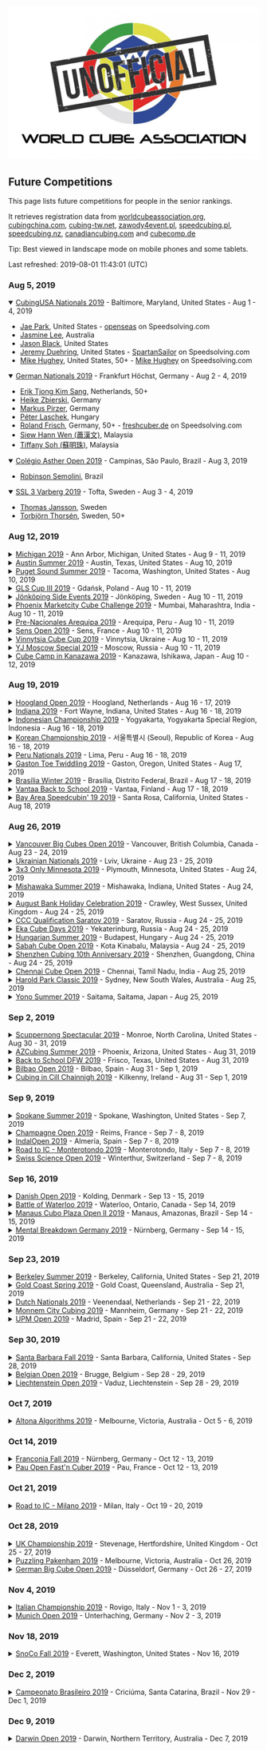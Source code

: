 ![alt text](img/logo.jpg "logo")
## Future Competitions

This page lists future competitions for people in the senior rankings.

It retrieves registration data from [worldcubeassociation.org](https://www.worldcubeassociation.org/competitions), [cubingchina.com](https://cubingchina.com/competition), [cubing-tw.net](https://cubing-tw.net/event/), [zawody4event.pl](https://zawody4event.pl/#competitions), [speedcubing.pl](https://www.speedcubing.pl/), [speedcubing.nz](https://www.speedcubing.nz/), [canadiancubing.com](http://www.canadiancubing.com/Events) and [cubecomp.de](https://cubecomp.de/)

Tip: Best viewed in landscape mode on mobile phones and some tablets.

Last refreshed: 2019-08-01 11:43:01 (UTC)

<h3>Aug 5, 2019</h3>

<details open>
  <summary><a href="https://www.worldcubeassociation.org/competitions/CubingUSANationals2019">CubingUSA Nationals 2019</a> - Baltimore, Maryland, United States - Aug 1 - 4, 2019</summary>
  <ul>
    <li><a href="https://www.worldcubeassociation.org/persons/2015PARK24">Jae Park</a>, United States - <a href="https://www.speedsolving.com/members/openseas.32143">openseas</a> on Speedsolving.com</li>
    <li><a href="https://www.worldcubeassociation.org/persons/2003LEEJ01">Jasmine Lee</a>, Australia</li>
    <li><a href="https://www.worldcubeassociation.org/persons/2019BLAC02">Jason Black</a>, United States</li>
    <li><a href="https://www.worldcubeassociation.org/persons/2016DUEH02">Jeremy Duehring</a>, United States - <a href="https://www.speedsolving.com/members/spartansailor.36397">SpartanSailor</a> on Speedsolving.com</li>
    <li><a href="https://www.worldcubeassociation.org/persons/2007HUGH01">Mike Hughey</a>, United States, 50+ - <a href="https://www.speedsolving.com/members/mike-hughey.402">Mike Hughey</a> on Speedsolving.com</li>
  </ul>
</details>

<details open>
  <summary><a href="https://www.worldcubeassociation.org/competitions/GermanNationals2019">German Nationals 2019</a> - Frankfurt Höchst, Germany - Aug 2 - 4, 2019</summary>
  <ul>
    <li><a href="https://www.worldcubeassociation.org/persons/2018SANG01">Erik Tjong Kim Sang</a>, Netherlands, 50+</li>
    <li><a href="https://www.worldcubeassociation.org/persons/2009ZBIE01">Heike Zbierski</a>, Germany</li>
    <li><a href="https://www.worldcubeassociation.org/persons/2006PIRZ01">Markus Pirzer</a>, Germany</li>
    <li><a href="https://www.worldcubeassociation.org/persons/2016LASC01">Péter Laschek</a>, Hungary</li>
    <li><a href="https://www.worldcubeassociation.org/persons/2016FRIS02">Roland Frisch</a>, Germany, 50+ - <a href="https://www.speedsolving.com/members/freshcuber-de.48466">freshcuber.de</a> on Speedsolving.com</li>
    <li><a href="https://www.worldcubeassociation.org/persons/2010WENS01">Siew Hann Wen (蕭漢文)</a>, Malaysia</li>
    <li><a href="https://www.worldcubeassociation.org/persons/2010SOHT01">Tiffany Soh (蘇明珠)</a>, Malaysia</li>
  </ul>
</details>

<details open>
  <summary><a href="https://www.worldcubeassociation.org/competitions/ColegioAstherOpen2019">Colégio Asther Open 2019</a> - Campinas, São Paulo, Brazil - Aug 3, 2019</summary>
  <ul>
    <li><a href="https://www.worldcubeassociation.org/persons/2018SEMO01">Robinson Semolini</a>, Brazil</li>
  </ul>
</details>

<details open>
  <summary><a href="https://www.worldcubeassociation.org/competitions/SSL3Varberg2019">SSL 3 Varberg 2019</a> - Tofta, Sweden - Aug 3 - 4, 2019</summary>
  <ul>
    <li><a href="https://www.worldcubeassociation.org/persons/2017JANS02">Thomas Jansson</a>, Sweden</li>
    <li><a href="https://www.worldcubeassociation.org/persons/2017THOR06">Torbjörn Thorsén</a>, Sweden, 50+</li>
  </ul>
</details>

<h3>Aug 12, 2019</h3>

<details>
  <summary><a href="https://www.worldcubeassociation.org/competitions/Michigan2019">Michigan 2019</a> - Ann Arbor, Michigan, United States - Aug 9 - 11, 2019</summary>
  <ul>
    <li><a href="https://www.worldcubeassociation.org/persons/2019KOLC04">Wally Kolcz</a>, United States</li>
  </ul>
</details>

<details>
  <summary><a href="https://www.worldcubeassociation.org/competitions/AustinSummer2019">Austin Summer 2019</a> - Austin, Texas, United States - Aug 10, 2019</summary>
  <ul>
    <li><a href="https://www.worldcubeassociation.org/persons/2015PARK24">Jae Park</a>, United States - <a href="https://www.speedsolving.com/members/openseas.32143">openseas</a> on Speedsolving.com</li>
  </ul>
</details>

<details>
  <summary><a href="https://www.worldcubeassociation.org/competitions/PugetSoundSummer2019">Puget Sound Summer 2019</a> - Tacoma, Washington, United States - Aug 10, 2019</summary>
  <ul>
    <li><a href="https://www.worldcubeassociation.org/persons/2018FENI01">Ashley Feniello</a>, United States</li>
    <li><a href="https://www.worldcubeassociation.org/persons/2018PRAT13">James Pratt</a>, United Kingdom - <a href="https://www.speedsolving.com/members/soyale.47560">Soyale</a> on Speedsolving.com</li>
  </ul>
</details>

<details>
  <summary><a href="https://www.worldcubeassociation.org/competitions/GLSCupIII2019">GLS Cup III 2019</a> - Gdańsk, Poland - Aug 10 - 11, 2019</summary>
  <ul>
    <li><a href="https://www.worldcubeassociation.org/persons/2011ZAKR01">Ernest Zakrzewski</a>, Poland</li>
    <li><a href="https://www.worldcubeassociation.org/persons/2014PACE01">Grzegorz Pacewicz</a>, Poland - <a href="https://www.speedsolving.com/members/h2f.22236">h2f</a> on Speedsolving.com</li>
    <li><a href="https://www.worldcubeassociation.org/persons/2018DUBI04">Joanna Dubicka</a>, Poland</li>
  </ul>
</details>

<details>
  <summary><a href="https://www.worldcubeassociation.org/competitions/JonkopingSideEvents2019">Jönköping Side Events 2019</a> - Jönköping, Sweden - Aug 10 - 11, 2019</summary>
  <ul>
    <li><a href="https://www.worldcubeassociation.org/persons/2015NICH04">Andy Nicholls</a>, United Kingdom - <a href="https://www.speedsolving.com/members/shaky-hands.32568">Shaky Hands</a> on Speedsolving.com</li>
    <li><a href="https://www.worldcubeassociation.org/persons/2013ANDE01">Peter Andersson</a>, Sweden, 50+ - <a href="https://www.speedsolving.com/members/peter-andersson.21285">Peter Andersson</a> on Speedsolving.com</li>
    <li><a href="https://www.worldcubeassociation.org/persons/2010WENS01">Siew Hann Wen (蕭漢文)</a>, Malaysia</li>
    <li><a href="https://www.worldcubeassociation.org/persons/2017JANS02">Thomas Jansson</a>, Sweden</li>
    <li><a href="https://www.worldcubeassociation.org/persons/2010SOHT01">Tiffany Soh (蘇明珠)</a>, Malaysia</li>
  </ul>
</details>

<details>
  <summary><a href="https://www.worldcubeassociation.org/competitions/PhoenixMarketcity2019">Phoenix Marketcity Cube Challenge 2019</a> - Mumbai, Maharashtra, India - Aug 10 - 11, 2019</summary>
  <ul>
    <li><a href="https://www.worldcubeassociation.org/persons/2009NEEL01">Patitpavan Neel</a>, India, 60+</li>
  </ul>
</details>

<details>
  <summary><a href="https://www.worldcubeassociation.org/competitions/PreNacionalesArequipa2019">Pre-Nacionales Arequipa 2019</a> - Arequipa, Peru - Aug 10 - 11, 2019</summary>
  <ul>
    <li><a href="https://www.worldcubeassociation.org/persons/2011RIGG03">Natán Riggenbach</a>, Peru - <a href="https://www.speedsolving.com/members/natanrig.15174">Natanrig</a> on Speedsolving.com</li>
  </ul>
</details>

<details>
  <summary><a href="https://www.worldcubeassociation.org/competitions/SensOpen2019">Sens Open 2019</a> - Sens, France - Aug 10 - 11, 2019</summary>
  <ul>
    <li><a href="https://www.worldcubeassociation.org/persons/2010WENS01">Siew Hann Wen (蕭漢文)</a>, Malaysia</li>
    <li><a href="https://www.worldcubeassociation.org/persons/2010SOHT01">Tiffany Soh (蘇明珠)</a>, Malaysia</li>
    <li><a href="https://www.worldcubeassociation.org/persons/2016LECO01">Yoann Lecoeur</a>, France</li>
  </ul>
</details>

<details>
  <summary><a href="https://www.worldcubeassociation.org/competitions/VinnytsiaCubeCup2019">Vinnytsia Cube Cup 2019</a> - Vinnytsia, Ukraine - Aug 10 - 11, 2019</summary>
  <ul>
    <li><a href="https://www.worldcubeassociation.org/persons/2017REZH01">Dmytro Rezhko (Дмитро Режко)</a>, Ukraine</li>
  </ul>
</details>

<details>
  <summary><a href="https://www.worldcubeassociation.org/competitions/YJMoscowSpecial2019">YJ Moscow Special 2019</a> - Moscow, Russia - Aug 10 - 11, 2019</summary>
  <ul>
    <li><a href="https://www.worldcubeassociation.org/persons/2017KOST06">Roman Kostyukov</a>, Russia</li>
  </ul>
</details>

<details>
  <summary><a href="https://www.worldcubeassociation.org/competitions/CubeCampinKanazawa2019">Cube Camp in Kanazawa 2019</a> - Kanazawa, Ishikawa, Japan - Aug 10 - 12, 2019</summary>
  <ul>
    <li><a href="https://www.worldcubeassociation.org/persons/2017KITA01">Akatsuki Kitamura (北村曉)</a>, Japan - <a href="https://www.speedsolving.com/members/kits_.50452">kits_</a> on Speedsolving.com</li>
    <li><a href="https://www.worldcubeassociation.org/persons/2005KOSE01">Fumiki Koseki (古関章記)</a>, Japan - <a href="https://www.speedsolving.com/members/fumiki.5263">Fumiki</a> on Speedsolving.com</li>
    <li><a href="https://www.worldcubeassociation.org/persons/2011YOSH01">Ryohei Yoshioka (吉岡亮平)</a>, Japan</li>
  </ul>
</details>

<h3>Aug 19, 2019</h3>

<details>
  <summary><a href="https://www.worldcubeassociation.org/competitions/HooglandOpen2019">Hoogland Open 2019</a> - Hoogland, Netherlands - Aug 16 - 17, 2019</summary>
  <ul>
    <li><a href="https://www.worldcubeassociation.org/persons/2018BENN01">Hans Bennis</a>, Netherlands, 50+</li>
    <li><a href="https://www.worldcubeassociation.org/persons/2007OEYM01">Maria Oey</a>, Indonesia, 50+ - <a href="https://www.speedsolving.com/members/crazycubemom.492">Crazycubemom</a> on Speedsolving.com</li>
    <li><a href="https://www.worldcubeassociation.org/persons/2017WILK03">Rob Wilkes</a>, Netherlands</li>
    <li><a href="https://www.worldcubeassociation.org/persons/2003BRUC01">Ron van Bruchem</a>, Netherlands, 50+ - <a href="https://www.speedsolving.com/members/ron.163">Ron</a> on Speedsolving.com</li>
    <li><a href="https://www.worldcubeassociation.org/persons/2019POLL04">Ruud Pollé</a>, Netherlands - <a href="https://www.speedsolving.com/members/absoruud.47329">AbsoRuud</a> on Speedsolving.com</li>
    <li><a href="https://www.worldcubeassociation.org/persons/2003DENN01">Ton Dennenbroek</a>, Netherlands, 50+ - <a href="https://www.speedsolving.com/members/ton.630">Ton</a> on Speedsolving.com</li>
  </ul>
</details>

<details>
  <summary><a href="https://www.worldcubeassociation.org/competitions/Indiana2019">Indiana 2019</a> - Fort Wayne, Indiana, United States - Aug 16 - 18, 2019</summary>
  <ul>
    <li><a href="https://www.worldcubeassociation.org/persons/2007HUGH01">Mike Hughey</a>, United States, 50+ - <a href="https://www.speedsolving.com/members/mike-hughey.402">Mike Hughey</a> on Speedsolving.com</li>
    <li><a href="https://www.worldcubeassociation.org/persons/2019KOLC04">Wally Kolcz</a>, United States</li>
  </ul>
</details>

<details>
  <summary><a href="https://www.worldcubeassociation.org/competitions/IndonesianChampionship2019">Indonesian Championship 2019</a> - Yogyakarta, Yogyakarta Special Region, Indonesia - Aug 16 - 18, 2019</summary>
  <ul>
    <li><a href="https://www.worldcubeassociation.org/persons/2017PEHJ01">Joyce Peh</a>, Malaysia</li>
  </ul>
</details>

<details>
  <summary><a href="https://www.worldcubeassociation.org/competitions/KoreanChampionship2019">Korean Championship 2019</a> - 서울특별시 (Seoul), Republic of Korea - Aug 16 - 18, 2019</summary>
  <ul>
    <li><a href="https://www.worldcubeassociation.org/persons/2015KIMH04">Hyunjo Kim (김현조)</a>, Republic of Korea</li>
    <li><a href="https://www.worldcubeassociation.org/persons/2015PARK24">Jae Park</a>, United States - <a href="https://www.speedsolving.com/members/openseas.32143">openseas</a> on Speedsolving.com</li>
  </ul>
</details>

<details>
  <summary><a href="https://www.worldcubeassociation.org/competitions/PeruNationals2019">Peru Nationals 2019</a> - Lima, Peru - Aug 16 - 18, 2019</summary>
  <ul>
    <li><a href="https://www.worldcubeassociation.org/persons/2017ARQU01">Eduardo Quispe Arquíñego</a>, Peru</li>
    <li><a href="https://www.worldcubeassociation.org/persons/2011RIGG03">Natán Riggenbach</a>, Peru - <a href="https://www.speedsolving.com/members/natanrig.15174">Natanrig</a> on Speedsolving.com</li>
  </ul>
</details>

<details>
  <summary><a href="https://www.worldcubeassociation.org/competitions/GastonToeTwiddling2019">Gaston Toe Twiddling 2019</a> - Gaston, Oregon, United States - Aug 17, 2019</summary>
  <ul>
    <li><a href="https://www.worldcubeassociation.org/persons/2018FENI01">Ashley Feniello</a>, United States</li>
    <li><a href="https://www.worldcubeassociation.org/persons/2019BLAC02">Jason Black</a>, United States</li>
    <li><a href="https://www.worldcubeassociation.org/persons/2018BART01">Matt Bartlett</a>, United States</li>
  </ul>
</details>

<details>
  <summary><a href="https://www.worldcubeassociation.org/competitions/BrasiliaWinter2019">Brasília Winter 2019</a> - Brasília, Distrito Federal, Brazil - Aug 17 - 18, 2019</summary>
  <ul>
    <li><a href="https://www.worldcubeassociation.org/persons/2017NOVA05">João Luiz Melo Novaes</a>, Brazil</li>
  </ul>
</details>

<details>
  <summary><a href="https://www.worldcubeassociation.org/competitions/VantaaBacktoSchool2019">Vantaa Back to School 2019</a> - Vantaa, Finland - Aug 17 - 18, 2019</summary>
  <ul>
    <li><a href="https://www.worldcubeassociation.org/persons/2012RONK01">Tomi Ronkainen</a>, Finland, 50+</li>
  </ul>
</details>

<details>
  <summary><a href="https://www.worldcubeassociation.org/competitions/BayAreaSpeedcubin192019">Bay Area Speedcubin' 19 2019</a> - Santa Rosa, California, United States - Aug 18, 2019</summary>
  <ul>
    <li><a href="https://www.worldcubeassociation.org/persons/2017BAIR03">Michael Bairdsmith</a>, United States</li>
  </ul>
</details>

<h3>Aug 26, 2019</h3>

<details>
  <summary><a href="https://www.worldcubeassociation.org/competitions/VancouverBigCubesOpen2019">Vancouver Big Cubes Open 2019</a> - Vancouver, British Columbia, Canada - Aug 23 - 24, 2019</summary>
  <ul>
    <li><a href="https://www.worldcubeassociation.org/persons/2013BRYA02">Mark Bryan</a>, Canada - <a href="https://www.speedsolving.com/members/parity-case.19867">Parity Case</a> on Speedsolving.com</li>
    <li><a href="https://www.worldcubeassociation.org/persons/2018BART01">Matt Bartlett</a>, United States</li>
    <li><a href="https://www.worldcubeassociation.org/persons/2008YIMV01">Vincent Yim</a>, Canada - <a href="https://www.speedsolving.com/members/toquinha1977.4847">Toquinha1977</a> on Speedsolving.com</li>
  </ul>
</details>

<details>
  <summary><a href="https://www.worldcubeassociation.org/competitions/UkrainianNationals2019">Ukrainian Nationals 2019</a> - Lviv, Ukraine - Aug 23 - 25, 2019</summary>
  <ul>
    <li><a href="https://www.worldcubeassociation.org/persons/2017REZH01">Dmytro Rezhko (Дмитро Режко)</a>, Ukraine</li>
  </ul>
</details>

<details>
  <summary><a href="https://www.worldcubeassociation.org/competitions/3x3OnlyMinnesota2019">3x3 Only Minnesota 2019</a> - Plymouth, Minnesota, United States - Aug 24, 2019</summary>
  <ul>
    <li><a href="https://www.worldcubeassociation.org/persons/2019KUCA01">Lisa Kucala</a>, United States, 50+</li>
    <li><a href="https://www.worldcubeassociation.org/persons/2009HEND01">Paul Hendrickson</a>, United States, 70+ - <a href="https://www.speedsolving.com/members/phndrxn.4384">phndrxn</a> on Speedsolving.com</li>
  </ul>
</details>

<details>
  <summary><a href="https://www.worldcubeassociation.org/competitions/MishawakaSummer2019">Mishawaka Summer 2019</a> - Mishawaka, Indiana, United States - Aug 24, 2019</summary>
  <ul>
    <li><a href="https://www.worldcubeassociation.org/persons/2019KOLC04">Wally Kolcz</a>, United States</li>
  </ul>
</details>

<details>
  <summary><a href="https://www.worldcubeassociation.org/competitions/ABHC2019">August Bank Holiday Celebration 2019</a> - Crawley, West Sussex, United Kingdom - Aug 24 - 25, 2019</summary>
  <ul>
    <li><a href="https://www.worldcubeassociation.org/persons/2015NICH04">Andy Nicholls</a>, United Kingdom - <a href="https://www.speedsolving.com/members/shaky-hands.32568">Shaky Hands</a> on Speedsolving.com</li>
    <li><a href="https://www.worldcubeassociation.org/persons/2013COPP01">Ben Coppin</a>, United Kingdom - <a href="https://www.speedsolving.com/members/bubbagrub.22061">bubbagrub</a> on Speedsolving.com</li>
    <li><a href="https://www.worldcubeassociation.org/persons/2015RIVE05">Mark Rivers</a>, United Kingdom, 50+ - <a href="https://www.speedsolving.com/members/mark49152.18179">mark49152</a> on Speedsolving.com</li>
    <li><a href="https://www.worldcubeassociation.org/persons/2017MAHI02">Rajinder Mahi</a>, United Kingdom, 50+</li>
    <li><a href="https://www.worldcubeassociation.org/persons/2015TAYL04">Richard Taylor</a>, United Kingdom - <a href="https://www.speedsolving.com/members/r-c-a-d.32674">r c a d</a> on Speedsolving.com</li>
    <li><a href="https://www.worldcubeassociation.org/persons/2018SALM01">Stuart Salmon</a>, United Kingdom</li>
  </ul>
</details>

<details>
  <summary><a href="https://www.worldcubeassociation.org/competitions/CCCQualificationSaratov2019">CCC Qualification Saratov 2019</a> - Saratov, Russia - Aug 24 - 25, 2019</summary>
  <ul>
    <li><a href="https://www.worldcubeassociation.org/persons/2017SHEI04">Iurii Shein</a>, Russia, 50+</li>
  </ul>
</details>

<details>
  <summary><a href="https://www.worldcubeassociation.org/competitions/EkaCubeDays2019">Eka Cube Days 2019</a> - Yekaterinburg, Russia - Aug 24 - 25, 2019</summary>
  <ul>
    <li><a href="https://www.worldcubeassociation.org/persons/2010STAS01">Vasily Stasyev</a>, Russia</li>
  </ul>
</details>

<details>
  <summary><a href="https://www.worldcubeassociation.org/competitions/HungarianSummer2019">Hungarian Summer 2019</a> - Budapest, Hungary - Aug 24 - 25, 2019</summary>
  <ul>
    <li><a href="https://www.worldcubeassociation.org/persons/2008KOVA01">Endre Kovács</a>, Hungary - <a href="https://www.speedsolving.com/members/kazah.1340">kazah</a> on Speedsolving.com</li>
  </ul>
</details>

<details>
  <summary><a href="https://www.worldcubeassociation.org/competitions/SabahCubeOpen2019">Sabah Cube Open 2019</a> - Kota Kinabalu, Malaysia - Aug 24 - 25, 2019</summary>
  <ul>
    <li><a href="https://www.worldcubeassociation.org/persons/2017PEHJ01">Joyce Peh</a>, Malaysia</li>
    <li><a href="https://www.worldcubeassociation.org/persons/2010WENS01">Siew Hann Wen (蕭漢文)</a>, Malaysia</li>
    <li><a href="https://www.worldcubeassociation.org/persons/2010SOHT01">Tiffany Soh (蘇明珠)</a>, Malaysia</li>
  </ul>
</details>

<details>
  <summary><a href="https://www.worldcubeassociation.org/competitions/Shenzhen10thAnniversary2019">Shenzhen Cubing 10th Anniversary 2019</a> - Shenzhen, Guangdong, China - Aug 24 - 25, 2019</summary>
  <ul>
    <li><a href="https://www.worldcubeassociation.org/persons/2010HAMA03">Ryuji Hamano (浜野竜二)</a>, Japan</li>
  </ul>
</details>

<details>
  <summary><a href="https://www.worldcubeassociation.org/competitions/ChennaiCubeOpen2019">Chennai Cube Open 2019</a> - Chennai, Tamil Nadu, India - Aug 25, 2019</summary>
  <ul>
    <li><a href="https://www.worldcubeassociation.org/persons/2018NATH03">Senthil Nathan</a>, India</li>
  </ul>
</details>

<details>
  <summary><a href="https://www.worldcubeassociation.org/competitions/HaroldParkClassic2019">Harold Park Classic 2019</a> - Sydney, New South Wales, Australia - Aug 25, 2019</summary>
  <ul>
    <li><a href="https://www.worldcubeassociation.org/persons/2019MCDO05">Brett A. McDonald</a>, Australia</li>
    <li><a href="https://www.worldcubeassociation.org/persons/2014ROCH07">David Roche</a>, Australia</li>
    <li><a href="https://www.worldcubeassociation.org/persons/2018COOK04">John Cook</a>, Australia, 50+</li>
    <li><a href="https://www.worldcubeassociation.org/persons/2017GEES01">Paul N. van de Geest</a>, United Kingdom</li>
  </ul>
</details>

<details>
  <summary><a href="https://www.worldcubeassociation.org/competitions/YonoSummer2019">Yono Summer 2019</a> - Saitama, Saitama, Japan - Aug 25, 2019</summary>
  <ul>
    <li><a href="https://www.worldcubeassociation.org/persons/2017KITA01">Akatsuki Kitamura (北村曉)</a>, Japan - <a href="https://www.speedsolving.com/members/kits_.50452">kits_</a> on Speedsolving.com</li>
    <li><a href="https://www.worldcubeassociation.org/persons/2005KOSE01">Fumiki Koseki (古関章記)</a>, Japan - <a href="https://www.speedsolving.com/members/fumiki.5263">Fumiki</a> on Speedsolving.com</li>
    <li><a href="https://www.worldcubeassociation.org/persons/2011YOSH01">Ryohei Yoshioka (吉岡亮平)</a>, Japan</li>
    <li><a href="https://www.worldcubeassociation.org/persons/2016UMET02">Satoru Umetsu (梅津諭)</a>, Japan</li>
    <li><a href="https://www.worldcubeassociation.org/persons/2008MATS04">Takayuki Matsumoto (松本孝之)</a>, Japan, 50+</li>
    <li><a href="https://www.worldcubeassociation.org/persons/2012HINO01">Takeshi Hino (日野健志)</a>, Japan - <a href="https://www.speedsolving.com/members/sunfield.26577">sunfield</a> on Speedsolving.com</li>
    <li><a href="https://www.worldcubeassociation.org/persons/2012HAMA02">Yuichi Hamada (濵田祐一)</a>, Japan</li>
    <li><a href="https://www.worldcubeassociation.org/persons/2005SUSE01">Yuji Suse (巣瀬雄史)</a>, Japan</li>
  </ul>
</details>

<h3>Sep 2, 2019</h3>

<details>
  <summary><a href="https://www.worldcubeassociation.org/competitions/ScuppernongSpectacular2019">Scuppernong Spectacular 2019</a> - Monroe, North Carolina, United States - Aug 30 - 31, 2019</summary>
  <ul>
    <li><a href="https://www.worldcubeassociation.org/persons/2015HARR03">Chad Harris</a>, United States - <a href="https://www.speedsolving.com/members/chtiger.30820">chtiger</a> on Speedsolving.com</li>
  </ul>
</details>

<details>
  <summary><a href="https://www.worldcubeassociation.org/competitions/AZCubingSummer2019">AZCubing Summer 2019</a> - Phoenix, Arizona, United States - Aug 31, 2019</summary>
  <ul>
    <li><a href="https://www.worldcubeassociation.org/persons/2018TURN03">Dan Turner</a>, United States</li>
    <li><a href="https://www.worldcubeassociation.org/persons/2014DECO01">Mike DeCock</a>, United States - <a href="https://www.speedsolving.com/members/evilgnome6.25692">EvilGnome6</a> on Speedsolving.com</li>
  </ul>
</details>

<details>
  <summary><a href="https://www.worldcubeassociation.org/competitions/BacktoSchoolDFW2019">Back to School DFW 2019</a> - Frisco, Texas, United States - Aug 31, 2019</summary>
  <ul>
    <li><a href="https://www.worldcubeassociation.org/persons/2015PARK24">Jae Park</a>, United States - <a href="https://www.speedsolving.com/members/openseas.32143">openseas</a> on Speedsolving.com</li>
  </ul>
</details>

<details>
  <summary><a href="https://www.worldcubeassociation.org/competitions/BilbaoOpen2019">Bilbao Open 2019</a> - Bilbao, Spain - Aug 31 - Sep 1, 2019</summary>
  <ul>
    <li><a href="https://www.worldcubeassociation.org/persons/2018PARI11">Luis Palomar París</a>, Spain, 60+</li>
    <li><a href="https://www.worldcubeassociation.org/persons/2016ESCR01">Miguel Sánchez Escribano</a>, Spain, 50+</li>
  </ul>
</details>

<details>
  <summary><a href="https://www.worldcubeassociation.org/competitions/CubinginCillChainnigh2019">Cubing in Cill Chainnigh 2019</a> - Kilkenny, Ireland - Aug 31 - Sep 1, 2019</summary>
  <ul>
    <li><a href="https://www.worldcubeassociation.org/persons/2015NICH04">Andy Nicholls</a>, United Kingdom - <a href="https://www.speedsolving.com/members/shaky-hands.32568">Shaky Hands</a> on Speedsolving.com</li>
  </ul>
</details>

<h3>Sep 9, 2019</h3>

<details>
  <summary><a href="https://www.worldcubeassociation.org/competitions/SpokaneSummer2019">Spokane Summer 2019</a> - Spokane, Washington, United States - Sep 7, 2019</summary>
  <ul>
    <li><a href="https://www.worldcubeassociation.org/persons/2018FENI01">Ashley Feniello</a>, United States</li>
    <li><a href="https://www.worldcubeassociation.org/persons/2017TABA02">Chris Tabar</a>, United States</li>
  </ul>
</details>

<details>
  <summary><a href="https://www.worldcubeassociation.org/competitions/ChampagneOpen2019">Champagne Open 2019</a> - Reims, France - Sep 7 - 8, 2019</summary>
  <ul>
    <li><a href="https://www.worldcubeassociation.org/persons/2008GOUB01">Benoît Goubin</a>, France</li>
    <li><a href="https://www.worldcubeassociation.org/persons/2017PHIL09">Guillaume Philippot</a>, France</li>
    <li><a href="https://www.worldcubeassociation.org/persons/2011LUCI01">Philippe Lucien</a>, France</li>
    <li><a href="https://www.worldcubeassociation.org/persons/2016LECO01">Yoann Lecoeur</a>, France</li>
  </ul>
</details>

<details>
  <summary><a href="https://www.worldcubeassociation.org/competitions/IndalOpen2019">IndalOpen 2019</a> - Almería, Spain - Sep 7 - 8, 2019</summary>
  <ul>
    <li><a href="https://www.worldcubeassociation.org/persons/2009TIRA01">Javier Tirado Ortiz</a>, Spain - <a href="https://www.speedsolving.com/members/superti.5804">superti</a> on Speedsolving.com</li>
  </ul>
</details>

<details>
  <summary><a href="https://www.worldcubeassociation.org/competitions/RoadtoICMonterotondo2019">Road to IC - Monterotondo 2019</a> - Monterotondo, Italy - Sep 7 - 8, 2019</summary>
  <ul>
    <li><a href="https://www.worldcubeassociation.org/persons/2015SPAD01">Eugenio Spadafora</a>, Italy - <a href="https://www.speedsolving.com/members/cubesp.29946">cubesp</a> on Speedsolving.com</li>
    <li><a href="https://www.worldcubeassociation.org/persons/2012PLAC01">Gianluca Placenti</a>, Italy - <a href="https://www.speedsolving.com/members/commodore128.18054">commodore128</a> on Speedsolving.com</li>
  </ul>
</details>

<details>
  <summary><a href="https://www.worldcubeassociation.org/competitions/SwissScienceOpen2019">Swiss Science Open 2019</a> - Winterthur, Switzerland - Sep 7 - 8, 2019</summary>
  <ul>
    <li><a href="https://www.worldcubeassociation.org/persons/2006STAD01">Thomas Stadler</a>, Switzerland</li>
  </ul>
</details>

<h3>Sep 16, 2019</h3>

<details>
  <summary><a href="https://www.worldcubeassociation.org/competitions/DanishOpen2019">Danish Open 2019</a> - Kolding, Denmark - Sep 13 - 15, 2019</summary>
  <ul>
    <li><a href="https://www.worldcubeassociation.org/persons/2017ASMU01">Thor Muto Asmund</a>, Denmark</li>
  </ul>
</details>

<details>
  <summary><a href="https://www.worldcubeassociation.org/competitions/BattleofWaterloo2019">Battle of Waterloo 2019</a> - Waterloo, Ontario, Canada - Sep 14, 2019</summary>
  <ul>
    <li><a href="https://www.worldcubeassociation.org/persons/2005CAMP01">Dave Campbell</a>, Canada - <a href="https://www.speedsolving.com/members/dave-campbell.403">Dave Campbell</a> on Speedsolving.com</li>
  </ul>
</details>

<details>
  <summary><a href="https://www.worldcubeassociation.org/competitions/ManausCuboPlazaOpenII2019">Manaus Cubo Plaza Open II 2019</a> - Manaus, Amazonas, Brazil - Sep 14 - 15, 2019</summary>
  <ul>
    <li><a href="https://www.worldcubeassociation.org/persons/2017NOVA05">João Luiz Melo Novaes</a>, Brazil</li>
    <li><a href="https://www.worldcubeassociation.org/persons/2017GOME30">Marcos José Santos Gomes</a>, Brazil</li>
  </ul>
</details>

<details>
  <summary><a href="https://www.worldcubeassociation.org/competitions/MentalBreakdownGermany2019">Mental Breakdown Germany 2019</a> - Nürnberg, Germany - Sep 14 - 15, 2019</summary>
  <ul>
    <li><a href="https://www.worldcubeassociation.org/persons/2006PIRZ01">Markus Pirzer</a>, Germany</li>
  </ul>
</details>

<h3>Sep 23, 2019</h3>

<details>
  <summary><a href="https://www.worldcubeassociation.org/competitions/BerkeleySummer2019">Berkeley Summer 2019</a> - Berkeley, California, United States - Sep 21, 2019</summary>
  <ul>
    <li><a href="https://www.worldcubeassociation.org/persons/2015PARK24">Jae Park</a>, United States - <a href="https://www.speedsolving.com/members/openseas.32143">openseas</a> on Speedsolving.com</li>
  </ul>
</details>

<details>
  <summary><a href="https://www.worldcubeassociation.org/competitions/GoldCoastSpring2019">Gold Coast Spring 2019</a> - Gold Coast, Queensland, Australia - Sep 21, 2019</summary>
  <ul>
    <li><a href="https://www.worldcubeassociation.org/persons/2018COOK04">John Cook</a>, Australia, 50+</li>
  </ul>
</details>

<details>
  <summary><a href="https://www.worldcubeassociation.org/competitions/DutchNationals2019">Dutch Nationals 2019</a> - Veenendaal, Netherlands - Sep 21 - 22, 2019</summary>
  <ul>
    <li><a href="https://www.worldcubeassociation.org/persons/2019GOOR01">Enrico van Goor</a>, Netherlands</li>
    <li><a href="https://www.worldcubeassociation.org/persons/2018SANG01">Erik Tjong Kim Sang</a>, Netherlands, 50+</li>
    <li><a href="https://www.worldcubeassociation.org/persons/2008RIJK01">Hanneke Rijks</a>, Netherlands, 50+ - <a href="https://www.speedsolving.com/members/hanneke.2143">Hanneke</a> on Speedsolving.com</li>
    <li><a href="https://www.worldcubeassociation.org/persons/2018BENN01">Hans Bennis</a>, Netherlands, 50+</li>
    <li><a href="https://www.worldcubeassociation.org/persons/2007OEYM01">Maria Oey</a>, Indonesia, 50+ - <a href="https://www.speedsolving.com/members/crazycubemom.492">Crazycubemom</a> on Speedsolving.com</li>
    <li><a href="https://www.worldcubeassociation.org/persons/2017WILK03">Rob Wilkes</a>, Netherlands</li>
    <li><a href="https://www.worldcubeassociation.org/persons/2003BRUC01">Ron van Bruchem</a>, Netherlands, 50+ - <a href="https://www.speedsolving.com/members/ron.163">Ron</a> on Speedsolving.com</li>
    <li><a href="https://www.worldcubeassociation.org/persons/2019POLL04">Ruud Pollé</a>, Netherlands - <a href="https://www.speedsolving.com/members/absoruud.47329">AbsoRuud</a> on Speedsolving.com</li>
    <li><a href="https://www.worldcubeassociation.org/persons/2006KASP02">Sander Kaspers</a>, Netherlands - <a href="https://www.speedsolving.com/members/scylla.3284">scylla</a> on Speedsolving.com</li>
    <li><a href="https://www.worldcubeassociation.org/persons/2003DENN01">Ton Dennenbroek</a>, Netherlands, 50+ - <a href="https://www.speedsolving.com/members/ton.630">Ton</a> on Speedsolving.com</li>
  </ul>
</details>

<details>
  <summary><a href="https://www.worldcubeassociation.org/competitions/MonnemCityCubing2019">Monnem City Cubing 2019</a> - Mannheim, Germany - Sep 21 - 22, 2019</summary>
  <ul>
    <li><a href="https://www.worldcubeassociation.org/persons/2018SACH03">Christian Sachgau</a>, Germany, 50+</li>
    <li><a href="https://www.worldcubeassociation.org/persons/2010HEIL02">Helmut Heilig</a>, Germany - <a href="https://www.speedsolving.com/members/realcube.10981">realcube</a> on Speedsolving.com</li>
    <li><a href="https://www.worldcubeassociation.org/persons/2016FRIS02">Roland Frisch</a>, Germany, 50+ - <a href="https://www.speedsolving.com/members/freshcuber-de.48466">freshcuber.de</a> on Speedsolving.com</li>
    <li><a href="https://www.worldcubeassociation.org/persons/2018SCHU17">Thomas Schukraft</a>, Germany</li>
  </ul>
</details>

<details>
  <summary><a href="https://www.worldcubeassociation.org/competitions/UPMOpen2019">UPM Open 2019</a> - Madrid, Spain - Sep 21 - 22, 2019</summary>
  <ul>
    <li><a href="https://www.worldcubeassociation.org/persons/2004MASA01">Jesús Masanet García</a>, Spain, 50+ - <a href="https://www.speedsolving.com/members/noiusli.7986">noiusli</a> on Speedsolving.com</li>
  </ul>
</details>

<h3>Sep 30, 2019</h3>

<details>
  <summary><a href="https://www.worldcubeassociation.org/competitions/SantaBarbaraFall2019">Santa Barbara Fall 2019</a> - Santa Barbara, California, United States - Sep 28, 2019</summary>
  <ul>
    <li><a href="https://www.worldcubeassociation.org/persons/2004SALV01">David Salvia</a>, United States, 70+ - <a href="https://www.speedsolving.com/members/david-j.42888">David J</a> on Speedsolving.com</li>
  </ul>
</details>

<details>
  <summary><a href="https://www.worldcubeassociation.org/competitions/BelgianOpen2019">Belgian Open 2019</a> - Brugge, Belgium - Sep 28 - 29, 2019</summary>
  <ul>
    <li><a href="https://www.worldcubeassociation.org/persons/2013LKHA01">Erelkhegbaatar Lkhagva</a>, Mongolia - <a href="https://www.speedsolving.com/members/eelee1976.24183">Eelee1976</a> on Speedsolving.com</li>
    <li><a href="https://www.worldcubeassociation.org/persons/2018SANG01">Erik Tjong Kim Sang</a>, Netherlands, 50+</li>
  </ul>
</details>

<details>
  <summary><a href="https://www.worldcubeassociation.org/competitions/LiechtensteinOpen2019">Liechtenstein Open 2019</a> - Vaduz, Liechtenstein - Sep 28 - 29, 2019</summary>
  <ul>
    <li><a href="https://www.worldcubeassociation.org/persons/2015NICH04">Andy Nicholls</a>, United Kingdom - <a href="https://www.speedsolving.com/members/shaky-hands.32568">Shaky Hands</a> on Speedsolving.com</li>
    <li><a href="https://www.worldcubeassociation.org/persons/2016FRIS02">Roland Frisch</a>, Germany, 50+ - <a href="https://www.speedsolving.com/members/freshcuber-de.48466">freshcuber.de</a> on Speedsolving.com</li>
  </ul>
</details>

<h3>Oct 7, 2019</h3>

<details>
  <summary><a href="https://www.worldcubeassociation.org/competitions/AltonaAlgorithms2019">Altona Algorithms 2019</a> - Melbourne, Victoria, Australia - Oct 5 - 6, 2019</summary>
  <ul>
    <li><a href="https://www.worldcubeassociation.org/persons/2016ZEMD01">David Zemdegs</a>, Australia, 50+ - <a href="https://www.speedsolving.com/members/david-zemdegs.10014">David Zemdegs</a> on Speedsolving.com</li>
    <li><a href="https://www.worldcubeassociation.org/persons/2018COOK04">John Cook</a>, Australia, 50+</li>
    <li><a href="https://www.worldcubeassociation.org/persons/2016DEXT02">Jonathan Dexter</a>, Australia, 50+</li>
    <li><a href="https://www.worldcubeassociation.org/persons/2014KIPR02">Peter Kiprillis</a>, Australia</li>
  </ul>
</details>

<h3>Oct 14, 2019</h3>

<details>
  <summary><a href="https://www.worldcubeassociation.org/competitions/FranconiaFall2019">Franconia Fall 2019</a> - Nürnberg, Germany - Oct 12 - 13, 2019</summary>
  <ul>
    <li><a href="https://www.worldcubeassociation.org/persons/2015NICH04">Andy Nicholls</a>, United Kingdom - <a href="https://www.speedsolving.com/members/shaky-hands.32568">Shaky Hands</a> on Speedsolving.com</li>
    <li><a href="https://www.worldcubeassociation.org/persons/2011BOIS01">Thierry Boisivon</a>, France</li>
    <li><a href="https://www.worldcubeassociation.org/persons/2018SCHU17">Thomas Schukraft</a>, Germany</li>
  </ul>
</details>

<details>
  <summary><a href="https://www.worldcubeassociation.org/competitions/PauOpenFastnCuber2019">Pau Open Fast'n Cuber 2019</a> - Pau, France - Oct 12 - 13, 2019</summary>
  <ul>
    <li><a href="https://www.worldcubeassociation.org/persons/2017MEGA01">Thierry Megard</a>, France, 50+</li>
  </ul>
</details>

<h3>Oct 21, 2019</h3>

<details>
  <summary><a href="https://www.worldcubeassociation.org/competitions/RoadtoICMilano2019">Road to IC - Milano 2019</a> - Milan, Italy - Oct 19 - 20, 2019</summary>
  <ul>
    <li><a href="https://www.worldcubeassociation.org/persons/2017ROSA09">Bruno Rosa</a>, Italy, 50+ - <a href="https://www.speedsolving.com/members/bruno-rosa.42512">Bruno Rosa</a> on Speedsolving.com</li>
  </ul>
</details>

<h3>Oct 28, 2019</h3>

<details>
  <summary><a href="https://www.worldcubeassociation.org/competitions/UKChampionship2019">UK Championship 2019</a> - Stevenage, Hertfordshire, United Kingdom - Oct 25 - 27, 2019</summary>
  <ul>
    <li><a href="https://www.worldcubeassociation.org/persons/2015NICH04">Andy Nicholls</a>, United Kingdom - <a href="https://www.speedsolving.com/members/shaky-hands.32568">Shaky Hands</a> on Speedsolving.com</li>
    <li><a href="https://www.worldcubeassociation.org/persons/2013COPP01">Ben Coppin</a>, United Kingdom - <a href="https://www.speedsolving.com/members/bubbagrub.22061">bubbagrub</a> on Speedsolving.com</li>
    <li><a href="https://www.worldcubeassociation.org/persons/2011WRIG01">Chris Wright</a>, United Kingdom - <a href="https://www.speedsolving.com/members/selkie.11318">Selkie</a> on Speedsolving.com</li>
    <li><a href="https://www.worldcubeassociation.org/persons/2019SAUN02">Darren Saunders</a>, United Kingdom - <a href="https://www.speedsolving.com/members/willenhatter.50525">WillenHatter</a> on Speedsolving.com</li>
    <li><a href="https://www.worldcubeassociation.org/persons/2015ADAM03">Mark Adams</a>, United Kingdom - <a href="https://www.speedsolving.com/members/newtonbase.23375">newtonbase</a> on Speedsolving.com</li>
    <li><a href="https://www.worldcubeassociation.org/persons/2015RIVE05">Mark Rivers</a>, United Kingdom, 50+ - <a href="https://www.speedsolving.com/members/mark49152.18179">mark49152</a> on Speedsolving.com</li>
    <li><a href="https://www.worldcubeassociation.org/persons/2015GEOR02">Michael George</a>, United Kingdom - <a href="https://www.speedsolving.com/members/logiqx.17180">Logiqx</a> on Speedsolving.com</li>
    <li><a href="https://www.worldcubeassociation.org/persons/2015TAYL04">Richard Taylor</a>, United Kingdom - <a href="https://www.speedsolving.com/members/r-c-a-d.32674">r c a d</a> on Speedsolving.com</li>
  </ul>
</details>

<details>
  <summary><a href="https://www.worldcubeassociation.org/competitions/PuzzlingPakenham2019">Puzzling Pakenham 2019</a> - Melbourne, Victoria, Australia - Oct 26, 2019</summary>
  <ul>
    <li><a href="https://www.worldcubeassociation.org/persons/2016DEXT02">Jonathan Dexter</a>, Australia, 50+</li>
    <li><a href="https://www.worldcubeassociation.org/persons/2014KIPR02">Peter Kiprillis</a>, Australia</li>
  </ul>
</details>

<details>
  <summary><a href="https://www.worldcubeassociation.org/competitions/GermanBigCubeOpen2019">German Big Cube Open 2019</a> - Düsseldorf, Germany - Oct 26 - 27, 2019</summary>
  <ul>
    <li><a href="https://www.worldcubeassociation.org/persons/2018SACH03">Christian Sachgau</a>, Germany, 50+</li>
  </ul>
</details>

<h3>Nov 4, 2019</h3>

<details>
  <summary><a href="https://www.worldcubeassociation.org/competitions/ItalianChampionship2019">Italian Championship 2019</a> - Rovigo, Italy - Nov 1 - 3, 2019</summary>
  <ul>
    <li><a href="https://www.worldcubeassociation.org/persons/2017ROSA09">Bruno Rosa</a>, Italy, 50+ - <a href="https://www.speedsolving.com/members/bruno-rosa.42512">Bruno Rosa</a> on Speedsolving.com</li>
    <li><a href="https://www.worldcubeassociation.org/persons/2014VIGN02">Ciro Vignotto</a>, Italy, 50+ - <a href="https://www.speedsolving.com/members/vigo64.23797">vigo64</a> on Speedsolving.com</li>
    <li><a href="https://www.worldcubeassociation.org/persons/2012PLAC01">Gianluca Placenti</a>, Italy - <a href="https://www.speedsolving.com/members/commodore128.18054">commodore128</a> on Speedsolving.com</li>
    <li><a href="https://www.worldcubeassociation.org/persons/2017BONI01">Raffaele Bonifazi</a>, Italy</li>
    <li><a href="https://www.worldcubeassociation.org/persons/2012RONK01">Tomi Ronkainen</a>, Finland, 50+</li>
  </ul>
</details>

<details>
  <summary><a href="https://www.worldcubeassociation.org/competitions/MunichOpen2019">Munich Open 2019</a> - Unterhaching, Germany - Nov 2 - 3, 2019</summary>
  <ul>
    <li><a href="https://www.worldcubeassociation.org/persons/2016LASC01">Péter Laschek</a>, Hungary</li>
  </ul>
</details>

<h3>Nov 18, 2019</h3>

<details>
  <summary><a href="https://www.worldcubeassociation.org/competitions/SnoCoFall2019">SnoCo Fall 2019</a> - Everett, Washington, United States - Nov 16, 2019</summary>
  <ul>
    <li><a href="https://www.worldcubeassociation.org/persons/2018FENI01">Ashley Feniello</a>, United States</li>
    <li><a href="https://www.worldcubeassociation.org/persons/2017BROW09">David Brown</a>, United States, 50+</li>
  </ul>
</details>

<h3>Dec 2, 2019</h3>

<details>
  <summary><a href="https://www.worldcubeassociation.org/competitions/CampeonatoBrasileiro2019">Campeonato Brasileiro 2019</a> - Criciúma, Santa Catarina, Brazil - Nov 29 - Dec 1, 2019</summary>
  <ul>
    <li><a href="https://www.worldcubeassociation.org/persons/2016PINT04">Ana Lúcia Pintro</a>, Brazil</li>
    <li><a href="https://www.worldcubeassociation.org/persons/2007CINO01">Rafael de Andrade Cinoto</a>, Brazil - <a href="https://www.speedsolving.com/members/rwcinoto.2921">rwcinoto</a> on Speedsolving.com</li>
  </ul>
</details>

<h3>Dec 9, 2019</h3>

<details>
  <summary><a href="https://www.worldcubeassociation.org/competitions/DarwinOpen2019">Darwin Open 2019</a> - Darwin, Northern Territory, Australia - Dec 7, 2019</summary>
  <ul>
    <li><a href="https://www.worldcubeassociation.org/persons/2017GEES01">Paul N. van de Geest</a>, United Kingdom</li>
  </ul>
</details>

